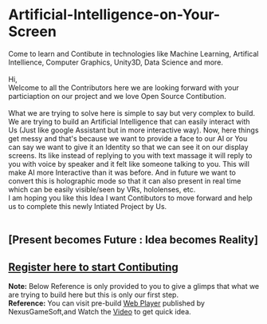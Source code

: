# Artificial-Intelligence-on-Your-Screen
Come to learn and Contibute in technologies like Machine Learning, Artifical Intellience, Computer Graphics, Unity3D, Data Science and more. <br><br>
Hi,<br> 
Welcome to all the Contributors here we are looking forward with your particiaption on our project and we love Open Source Contibution.<br><br>
What we are trying to solve here is simple to say but very complex to build. We are trying to build an Artificial Intelligence that can easily interact with Us (Just like google Assistant but in more interactive way). Now, here things get messy and that's because we want to provide a face to our AI or You can say we want to give it an Identity so that we can see it on our display screens. Its like instead of replying to you with text massage it will reply to you with voice by speaker and it felt like someone talking to you. This will make AI more Interactive than it was before. And in future we want to convert this is holographic mode so that it can also present in real time which can be easily visible/seen by VRs, hololenses, etc.
<br>
I am hoping you like this Idea I want Contibutors to move forward and help us to complete this newly Intiated Project by Us.<br><br>
## [Present becomes Future : Idea becomes Reality]

## [Register here to start Contibuting](https://goo.gl/forms/lRBRyEURhmuTMQA13) 

**Note:** Below Reference is only provided to you to give a glimps that what we are trying to build here but this is only our first step.<br> 
**Reference:** You can visit pre-build [Web Player](http://www.chatbotunityasset.com/webplayer/) published by NexusGameSoft,and Watch the [Video](https://www.youtube.com/watch?v=JeF8S56tYfk) to get quick idea.

